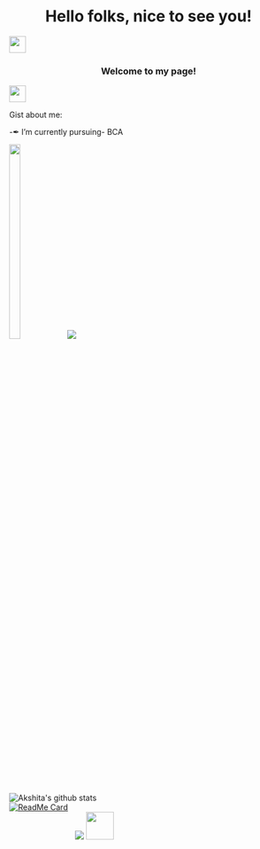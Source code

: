 <center><h1>Hello folks, nice to see you!</h1></center><img src="https://raw.githubusercontent.com/MartinHeinz/MartinHeinz/master/wave.gif" width="30px">
<center><h3>Welcome to my page!</h3></center><sub><img src="https://slackmojis.com/emojis/9845-meow_heart/download" width="30" height="30"></sub>

Gist about me:

-✒ I’m currently pursuing- BCA<br>

<img src="https://previews.123rf.com/images/sudowoodo/sudowoodo1911/sudowoodo191100021/134574062-cute-cartoon-dog-with-blanket-kawaii-shiba-inu-puppy-in-warm-cozy-blanket-isolated-vector-clip-art-i.jpg" width=20% height=30%> <img src="https://github-readme-stats.vercel.app/api/top-langs/?username=AkshitaDas&&show_icons=true&theme=dracula"><br>
![Akshita's github stats](https://github-readme-stats.vercel.app/api?username=AkshitaDas&theme=cobalt&show_icons=true)<br>
[![ReadMe Card](https://github-readme-stats.vercel.app/api/pin/?username=AkshitaDas&repo=First-Webpage&theme=radical)](https://github.com/AkshitaDas/First-Webpage)<br>
&emsp;&emsp;&emsp;&emsp;&emsp;&emsp;&emsp;&emsp;&ensp;![](https://komarev.com/ghpvc/?username=AkshitaDas&color=b52b65)
<img src="https://slackmojis.com/emojis/532-bandit/download" width="50" height="50">
